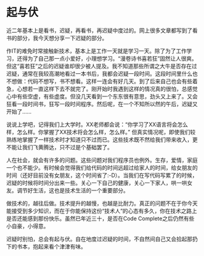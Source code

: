 起与伏
=====

近二年基本上是看书，迟疑，再看书，再迟疑中度过的。网上很多文章都写到了看书的部分，我今天想分享一下迟疑的部分。

作IT的难免时常接触新技术，基本上是工作一天就是学习一天。除了为了工作学习，还得为了自己那一点小爱好，小理想学习。“漫卷诗书喜若狂”固然让人很爽。但这“喜若狂”之后的迟疑谁却很少被人提及。我不知道那些所谓之大牛是否存在过迟疑，通常在我较高潮地看过一本书后，我都会迟疑一段时间。这段时间里什么也不想做：代码不想写，书不想看。这样一连会有好几天。到了后来自己也会有些着急，心想若一直这样下去不就完了。刚开始时我遇到这样的情况真的很怕，总感觉心中有些空虚，有些虚度。但没几天看到一个东东很有意思，劲头又上来了。又会狂看一段时间书，狂写一段时间程序。然后呢，在一个不知所以然的午后，迟疑又开始了……

说说上学吧，记得我们上大学时。XX老师都会说：“你学习了XX语言将会怎么样，怎么样。你掌握了XX技术将会怎么样，怎么样。” 但真实情况呢，即使我们较熟练地掌握了一样技术时才知道只不过而已。这些技术既不然给我们带来收入，更不能让我们飞黄腾达，只不过是个基础罢了。

人在社会，就会有许多的问题。这些问题对我们程序员也例外。生存，爱情，家庭一个也不能少。有时候会觉得我们给代码的时间远超过给家人的时间，给女朋友的时间（还好目前没有女朋友，这个时间省了:-D）。当我们在写代码写累了的时候，迟疑的时候将时间分出来一些。关心一下自己的健康，关心一下家人，哄一哄女友。调节好生活，这也是技术生活的一个重要部分。

做技术的，越往后做。技术提升的越慢，也越是比耐力。真正的问题不在于你今天能接受到多少知识，而在于你能保持这份“技术人”的心态有多久，你在技术之路上是否还能感到那份快乐。虽然已年近三十，是否在Code Complete之后仍然有些小自豪，小得意。

迟疑时别怕，总会有起与伏。自在地度过迟疑的时间，不自然间自己又会拾起那扔下的书本，抱起来看个津津有味。
